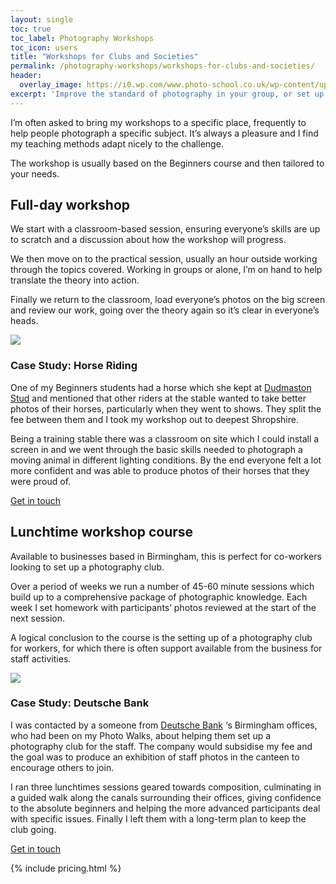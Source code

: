 ```yaml
---
layout: single
toc: true
toc_label: Photography Workshops
toc_icon: users
title: "Workshops for Clubs and Societies"
permalink: /photography-workshops/workshops-for-clubs-and-societies/
header:
  overlay_image: https://i0.wp.com/www.photo-school.co.uk/wp-content/uploads/sites/13/2015/09/Horse-Photography-Workshop-07-1080x675.jpg?resize=1080%2C675
excerpt: 'Improve the standard of photography in your group, or set up a photography club at your business.'
---
```


I’m often asked to bring my workshops to a specific place, frequently to help people photograph a specific subject. It’s always a pleasure and I find my teaching methods adapt nicely to the challenge.

The workshop is usually based on the Beginners course and then tailored to your needs.

## Full-day workshop

We start with a classroom-based session, ensuring everyone’s skills are up to scratch and a discussion about how the workshop will progress.

We then move on to the practical session, usually an hour outside working through the topics covered. Working in groups or alone, I’m on hand to help translate the theory into action.

Finally we return to the classroom, load everyone’s photos on the big screen and review our work, going over the theory again so it’s clear in everyone’s heads.

![](http://i1.wp.com/www.photo-school.co.uk/wp-content/uploads/sites/13/2015/09/IMG_2613.jpg?w=1080)

### Case Study: Horse Riding

One of my Beginners students had a horse which she kept at [Dudmaston Stud](http://www.studentofthehorse.co.uk/) and mentioned that other riders at the stable wanted to take better photos of their horses, particularly when they went to shows. They split the fee between them and I took my workshop out to deepest Shropshire.

Being a training stable there was a classroom on site which I could install a screen in and we went through the basic skills needed to photograph a moving animal in different lighting conditions. By the end everyone felt a lot more confident and was able to produce photos of their horses that they were proud of.

<a href="/contact/" class="btn btn--primary">Get in touch</a>


## Lunchtime workshop course

Available to businesses based in Birmingham, this is perfect for co-workers looking to set up a photography club.

Over a period of weeks we run a number of 45-60 minute sessions which build up to a comprehensive package of photographic knowledge. Each week I set homework with participants’ photos reviewed at the start of the next session.

A logical conclusion to the course is the setting up of a photography club for workers, for which there is often support available from the business for staff activities.

![](http://i2.wp.com/www.photo-school.co.uk/wp-content/uploads/sites/13/2015/09/DB-walks-documentation-01-copy.jpg?w=1080)

### Case Study: Deutsche Bank

I was contacted by a someone from [Deutsche Bank](https://www.db.com/) ‘s Birmingham offices, who had been on my Photo Walks, about helping them set up a photography club for the staff. The company would subsidise my fee and the goal was to produce an exhibition of staff photos in the canteen to encourage others to join.

I ran three lunchtimes sessions geared towards composition, culminating in a guided walk along the canals surrounding their offices, giving confidence to the absolute beginners and helping the more advanced participants deal with specific issues. Finally I left them with a long-term plan to keep the club going.

<a href="/contact/" class="btn btn--primary">Get in touch</a>


{% include pricing.html %}